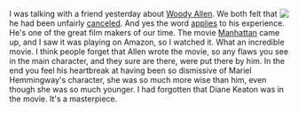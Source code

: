 <img src="http://scripting.com/images/2020/07/18/annieHall.png" border="0" align="right">I was talking with a friend yesterday about <a href="https://en.wikipedia.org/wiki/Woody_Allen">Woody Allen</a>. We both felt that he had been unfairly <a href="https://duckduckgo.com/?q=woody+allen+condemned&t=hk&ia=web">canceled</a>. And yes the word <a href="https://www.indiewire.com/2020/03/woody-allen-memoir-canceled-hachette-outrage-1202216039/#!">applies</a> to his experience. He's one of the great film makers of our time. The movie <a href="https://en.wikipedia.org/wiki/Manhattan_(1979_film)">Manhattan</a> came up, and I saw it was playing on Amazon, so I watched it. What an incredible movie. I think people forget that Allen wrote the movie, so any flaws you see in the main character, and they sure are there, were put there by him. In the end you feel his heartbreak at having been so dismissive of Mariel Hemmingway's character, she was so much more wise than him, even though she was so much younger. I had forgotten that Diane Keaton was in the movie. It's a masterpiece. 
